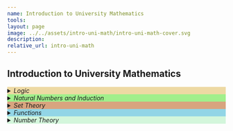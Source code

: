 ```yaml
---
name: Introduction to University Mathematics 
tools:
layout: page
image: ../../assets/intro-uni-math/intro-uni-math-cover.svg
description:
relative_url: intro-uni-math
---
```


## Introduction to University Mathematics
<details closed style='background-color:#edd9a3'><summary markdown="span" ><em>Logic</em></summary></details>
<details closed style='background-color:#A1EF8B'><summary markdown="span" ><em>Natural Numbers and Induction</em></summary>
<details closed ><summary markdown="span" style='background-color:#c2c5bb' class="notriangle"><a href="{{ site.baseurl }}{% link _math/natural-numbers.md %}"><em>Natural Numbers</em></a></summary></details>
<details closed><summary markdown="span" style='background-color:#e4e3d3' class="notriangle"><a href="{{ site.baseurl }}{% link _math/induction.md %}"><em>Induction</em></a></summary></details>
</details>
<details closed style='background-color:#D8A47F'><summary markdown="span" ><em>Set Theory</em></summary></details>
<details closed style='background-color:#92D5E6'><summary markdown="span" ><em>Functions</em></summary></details>
<details closed style='background-color:#D3F6DB'><summary markdown="span" ><em>Number Theory</em></summary></details>
<br>

